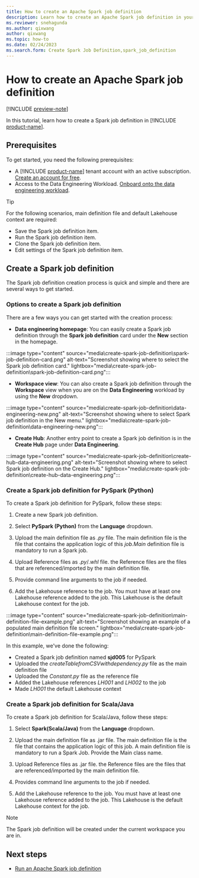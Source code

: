 ```yaml
---
title: How to create an Apache Spark job definition
description: Learn how to create an Apache Spark job definition in your workspace.
ms.reviewer: snehagunda
ms.author: qixwang
author: qixwang
ms.topic: how-to
ms.date: 02/24/2023
ms.search.form: Create Spark Job Definition,spark_job_definition
---
```


# How to create an Apache Spark job definition

[!INCLUDE [preview-note](../includes/preview-note.md)]

In this tutorial, learn how to create a Spark job definition in [!INCLUDE [product-name](../includes/product-name.md)].

## Prerequisites

To get started, you need the following prerequisites:

- A [!INCLUDE [product-name](../includes/product-name.md)] tenant account with an active subscription. [Create an account for free](../placeholder.md).
- Access to the Data Engineering Workload. [Onboard onto the data engineering workload](../placeholder.md).

> [!TIP]
> For the following scenarios, main definition file and default Lakehouse context are required:
>
> - Save the Spark job definition item.
> - Run the Spark job definition item.
> - Clone the Spark job definition item.
> - Edit settings of the Spark job definition item.

## Create a Spark job definition

The Spark job definition creation process is quick and simple and there are several ways to get started.

### Options to create a Spark job definition

There are a few ways you can get started with the creation process:

- **Data engineering homepage**: You can easily create a Spark job definition through the **Spark job definition** card under the **New** section in the homepage.

:::image type="content" source="media\create-spark-job-definition\spark-job-definition-card.png" alt-text="Screenshot showing where to select the Spark job definition card." lightbox="media\create-spark-job-definition\spark-job-definition-card.png":::

- **Workspace view**: You can also create a Spark job definition through the **Workspace** view when you are on the **Data Engineering** workload by using the **New** dropdown.

:::image type="content" source="media\create-spark-job-definition\data-engineering-new.png" alt-text="Screenshot showing where to select Spark job definition in the New menu." lightbox="media\create-spark-job-definition\data-engineering-new.png":::

- **Create Hub**: Another entry point to create a Spark job definition is in the **Create Hub** page under **Data Engineering**.

:::image type="content" source="media\create-spark-job-definition\create-hub-data-engineering.png" alt-text="Screenshot showing where to select Spark job definition on the Create Hub." lightbox="media\create-spark-job-definition\create-hub-data-engineering.png":::

### Create a Spark job definition for PySpark (Python)

To create a Spark job definition for PySpark, follow these steps:

1. Create a new Spark job definition.

1. Select **PySpark (Python)** from the **Language** dropdown.

1. Upload the main definition file as *.py* file. The main definition file is the file that contains the application logic of this *job.Main* definition file is mandatory to run a Spark job.

1. Upload Reference files as *.py*/*.whl* file. the Reference files are the files that are referenced/imported by the main definition file.

1. Provide command line arguments to the job if needed.

1. Add the Lakehouse reference to the job. You must have at least one Lakehouse reference added to the job. This Lakehouse is the default Lakehouse context for the job.

:::image type="content" source="media\create-spark-job-definition\main-definition-file-example.png" alt-text="Screenshot showing an example of a populated main definition file screen." lightbox="media\create-spark-job-definition\main-definition-file-example.png":::

In this example, we've done the following:

- Created a Spark job definition named **sjd005** for PySpark
- Uploaded the *createTablefromCSVwithdependency.py* file as the main definition file
- Uploaded the *Constant.py* file as the reference file
- Added the Lakehouse references *LH001* and *LH002* to the job
- Made *LH001* the default Lakehouse context

### Create a Spark job definition for Scala/Java

To create a Spark job definition for Scala/Java, follow these steps:

1. Select **Spark(Scala/Java)** from the **Language** dropdown.

1. Upload the main definition file as .jar file. The main definition file is the file that contains the application logic of this job. A main definition file is mandatory to run a Spark Job. Provide the Main class name.

1. Upload Reference files as .jar file. the Reference files are the files that are referenced/imported by the main definition file.

1. Provides command line arguments to the job if needed.

1. Add the Lakehouse reference to the job. You must have at least one Lakehouse reference added to the job. This Lakehouse is the default Lakehouse context for the job.

> [!NOTE]
> The Spark job definition will be created under the current workspace you are in.

## Next steps

- [Run an Apache Spark job definition](run-spark-job-definition.md)

